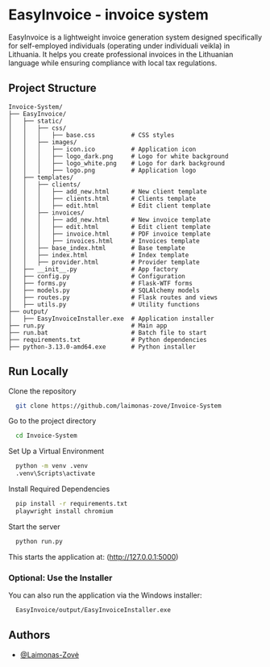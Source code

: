 # EasyInvoice - invoice system

EasyInvoice is a lightweight invoice generation system designed specifically for self-employed individuals (operating under individuali veikla) in Lithuania. It helps you create professional invoices in the Lithuanian language while ensuring compliance with local tax regulations.

## Project Structure

```
Invoice-System/
├── EasyInvoice/
│   ├── static/
│   │   ├── css/
│   │   │   ├── base.css          # CSS styles
│   │   ├── images/
│   │   │   ├── icon.ico          # Application icon
│   │   │   ├── logo_dark.png     # Logo for white background
│   │   │   ├── logo_white.png    # Logo for dark background
│   │   │   ├── logo.png          # Application logo
│   ├── templates/
│   │   ├── clients/
│   │   │   ├── add_new.html      # New client template
│   │   │   ├── clients.html      # Clients template
│   │   │   ├── edit.html         # Edit client template
│   │   ├── invoices/
│   │   │   ├── add_new.html      # New invoice template
│   │   │   ├── edit.html         # Edit client template
│   │   │   ├── invoice.html      # PDF invoice template
│   │   │   ├── invoices.html     # Invoices template
│   │   ├── base_index.html       # Base template
│   │   ├── index.html            # Index template
│   │   ├── provider.html         # Provider template
│   ├── __init__.py               # App factory
│   ├── config.py                 # Configuration
│   ├── forms.py                  # Flask-WTF forms
│   ├── models.py                 # SQLAlchemy models
│   ├── routes.py                 # Flask routes and views
│   ├── utils.py                  # Utility functions
├── output/
│   ├── EasyInvoiceInstaller.exe  # Application installer
├── run.py                        # Main app
├── run.bat                       # Batch file to start
├── requirements.txt              # Python dependencies
├── python-3.13.0-amd64.exe       # Python installer
```

## Run Locally

Clone the repository

```bash
  git clone https://github.com/laimonas-zove/Invoice-System
```

Go to the project directory

```bash
  cd Invoice-System
```

Set Up a Virtual Environment

```bash
  python -m venv .venv
  .venv\Scripts\activate
```

Install Required Dependencies

```bash
  pip install -r requirements.txt
  playwright install chromium
```

Start the server

```bash
  python run.py
```

This starts the application at: (http://127.0.0.1:5000)

### Optional: Use the Installer

You can also run the application via the Windows installer:

```bash
  EasyInvoice/output/EasyInvoiceInstaller.exe
```

## Authors

- [@Laimonas-Zovė](https://github.com/laimonas-zove)
